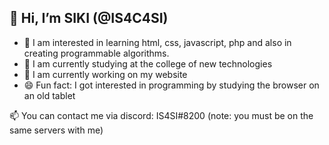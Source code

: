 ## __👋 Hi, I’m SIKI (@IS4C4SI)__

- 👀 I am interested in learning html, css, javascript, php and also in creating programmable algorithms.
- 🌱 I am currently studying at the college of new technologies
- 🔭 I am currently working on my website
- 😄 Fun fact: I got interested in programming by studying the browser on an old tablet

📫 You can contact me via discord: IS4SI#8200 (note: you must be on the same servers with me)
